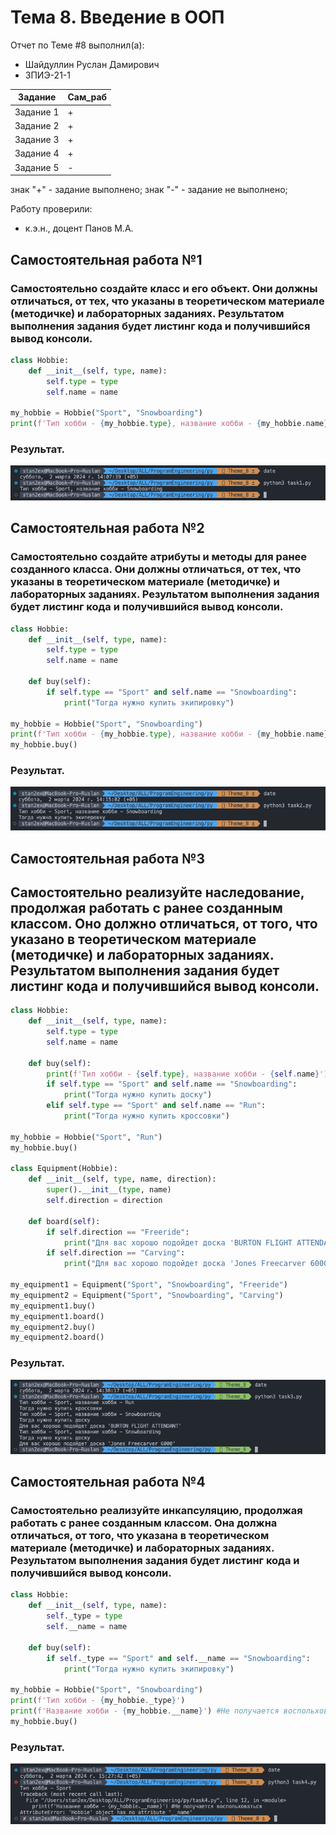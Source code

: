 # Тема 8. Введение в ООП
Отчет по Теме #8 выполнил(а):
- Шайдуллин Руслан Дамирович
- ЗПИЭ-21-1

| Задание | Сам_раб |
| ------  | ------ |
| Задание 1 | + |
| Задание 2 | + |
| Задание 3 | + |
| Задание 4 | + |
| Задание 5 | - |

знак "+" - задание выполнено; знак "-" - задание не выполнено;

Работу проверили:
- к.э.н., доцент Панов М.А.

## Самостоятельная работа №1
### Самостоятельно создайте класс и его объект. Они должны отличаться, от тех, что указаны в теоретическом материале (методичке) и лабораторных заданиях. Результатом выполнения задания будет листинг кода и получившийся вывод консоли.

```python
class Hobbie:
    def __init__(self, type, name):
        self.type = type
        self.name = name

my_hobbie = Hobbie("Sport", "Snowboarding")
print(f'Тип хобби - {my_hobbie.type}, название хобби - {my_hobbie.name}')
```
### Результат.
![Меню](https://github.com/stratch1989/ProgramEngineering/blob/Theme_8/img/task1.png)

## Самостоятельная работа №2
### Самостоятельно создайте атрибуты и методы для ранее созданного класса. Они должны отличаться, от тех, что указаны в теоретическом материале (методичке) и лабораторных заданиях. Результатом выполнения задания будет листинг кода и получившийся вывод консоли.

```python
class Hobbie:
    def __init__(self, type, name):
        self.type = type
        self.name = name

    def buy(self):
        if self.type == "Sport" and self.name == "Snowboarding":
            print("Тогда нужно купить экипировку")

my_hobbie = Hobbie("Sport", "Snowboarding")
print(f'Тип хобби - {my_hobbie.type}, название хобби - {my_hobbie.name}')
my_hobbie.buy()
```
### Результат.
![Меню](https://github.com/stratch1989/ProgramEngineering/blob/Theme_8/img/task2.png)

## Самостоятельная работа №3
## Самостоятельно реализуйте наследование, продолжая работать с ранее созданным классом. Оно должно отличаться, от того, что указано в теоретическом материале (методичке) и лабораторных заданиях. Результатом выполнения задания будет листинг кода и получившийся вывод консоли.

```python
class Hobbie:
    def __init__(self, type, name):
        self.type = type
        self.name = name

    def buy(self):
        print(f'Тип хобби - {self.type}, название хобби - {self.name}')
        if self.type == "Sport" and self.name == "Snowboarding":
            print("Тогда нужно купить доску")
        elif self.type == "Sport" and self.name == "Run":
            print("Тогда нужно купить кроссовки")
        
my_hobbie = Hobbie("Sport", "Run")
my_hobbie.buy()

class Equipment(Hobbie):
    def __init__(self, type, name, direction):
        super().__init__(type, name)
        self.direction = direction

    def board(self):
        if self.direction == "Freeride":
            print("Для вас хорошо подойдет доска 'BURTON FLIGHT ATTENDANT'")
        if self.direction == "Carving":
            print("Для вас хорошо подойдет доска 'Jones Freecarver 6000'")

my_equipment1 = Equipment("Sport", "Snowboarding", "Freeride")
my_equipment2 = Equipment("Sport", "Snowboarding", "Carving")
my_equipment1.buy()
my_equipment1.board()
my_equipment2.buy()
my_equipment2.board()
```
### Результат.
![Меню](https://github.com/stratch1989/ProgramEngineering/blob/Theme_8/img/task3.png)
  
## Самостоятельная работа №4
### Самостоятельно реализуйте инкапсуляцию, продолжая работать с ранее созданным классом. Она должна отличаться, от того, что указана в теоретическом материале (методичке) и лабораторных заданиях. Результатом выполнения задания будет листинг кода и получившийся вывод консоли.

```python
class Hobbie:
    def __init__(self, type, name):
        self._type = type
        self.__name = name

    def buy(self):
        if self._type == "Sport" and self.__name == "Snowboarding":
            print("Тогда нужно купить экипировку")

my_hobbie = Hobbie("Sport", "Snowboarding")
print(f'Тип хобби - {my_hobbie._type}')
print(f'Название хобби - {my_hobbie.__name}') #Не получается воспольховаться
my_hobbie.buy()
```
### Результат.
![Меню](https://github.com/stratch1989/ProgramEngineering/blob/Theme_8/img/task4.png)